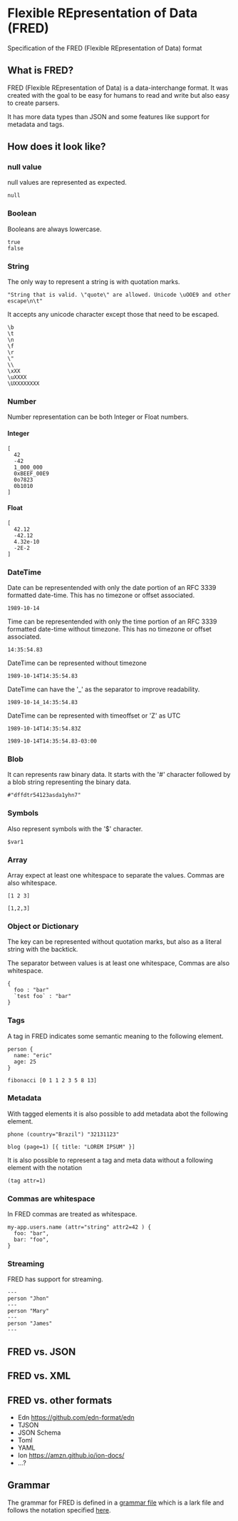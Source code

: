 # Flexible REpresentation of Data (FRED)

Specification of the FRED (Flexible REpresentation of Data) format

## What is FRED?

FRED (Flexible REpresentation of Data) is a data-interchange format. It was created with the goal to be easy for humans to read and write but also easy to create parsers.

It has more data types than JSON and some features like support for metadata and tags.

## How does it look like?

### null value

null values are represented as expected.

```fred
null
```

### Boolean

Booleans are always lowercase.

```fred
true
false
```

### String

The only way to represent a string is with quotation marks. 

```fred
"String that is valid. \"quote\" are allowed. Unicode \uOOE9 and other escape\n\t"
```

It accepts any unicode character except those that need to be escaped.

```
\b         
\t        
\n        
\f         
\r         
\"         
\\         
\xXX
\uXXXX     
\UXXXXXXXX
```

### Number

Number representation can be both Integer or Float numbers.

#### Integer


```fred
[ 
  42 
  -42 
  1_000_000 
  0xBEEF_00E9 
  0o7823 
  0b1010 
]
```

#### Float

```fred
[ 
  42.12 
  -42.12 
  4.32e-10 
  -2E-2 
]
```

### DateTime

Date can be representended with only the date portion of an RFC 3339 formatted date-time.
This has no timezone or offset associated.
```fred
1989-10-14
```

Time can be representended with only the time portion of an RFC 3339 formatted date-time without timezone.
This has no timezone or offset associated.
```fred
14:35:54.83
```

DateTime can be represented without timezone
```fred
1989-10-14T14:35:54.83
```

DateTime can have the '_' as the separator to improve readability.
```fred
1989-10-14_14:35:54.83
```

DateTime can be represented with timeoffset or 'Z' as UTC
```fred
1989-10-14T14:35:54.83Z
```

```fred
1989-10-14T14:35:54.83-03:00
```

### Blob

It can represents raw binary data. It starts with the '#' character followed by a blob string
representing the binary data.

```fred
#"dffdtr54123asda1yhn7"
```

### Symbols

Also represent symbols with the '$' character.

```fred
$var1
```

### Array

Array expect at least one whitespace to separate the values. Commas are also whitespace.

```fred
[1 2 3]
```

```fred
[1,2,3]
```

### Object or Dictionary

The key can be represented without quotation marks, but also as a literal string with the backtick.

The separator between values is  at least one whitespace, Commas are also whitespace.

```fred
{
  foo : "bar"
  `test foo` : "bar"
}
```

### Tags

A tag in FRED indicates some semantic meaning to the following element.

```fred
person {
  name: "eric"
  age: 25
}
```

```fred
fibonacci [0 1 1 2 3 5 8 13]
```

### Metadata

With tagged elements it is also possible to add metadata abot the following element.

```fred
phone (country="Brazil") "32131123"
```

```fred
blog (page=1) [{ title: "LOREM IPSUM" }]
```

It is also possible to represent a tag and meta data without a following element with the notation

```fred
(tag attr=1)
```

### Commas are whitespace

In FRED commas are treated as whitespace.

```fred
my-app.users.name (attr="string" attr2=42 ) {
  foo: "bar",
  bar: "foo",
}
```

### Streaming

FRED has support for streaming.

```fred
---
person "Jhon"
---
person "Mary"
---
person "James"
---
```

## FRED vs. JSON

## FRED vs. XML

## FRED vs. other formats

* Edn https://github.com/edn-format/edn
* TJSON
* JSON Schema
* Toml
* YAML
* Ion https://amzn.github.io/ion-docs/
* ...?

## Grammar

The grammar for FRED is defined in a [grammar file](https://github.com/fred-format/fred/blob/master/grammar.lark) which is a lark file and follows the
notation specified [here](https://lark-parser.readthedocs.io/en/latest/grammar/).